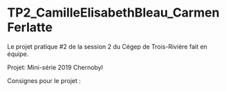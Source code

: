 # TP2_CamilleElisabethBleau_CarmenFerlatte
Le projet pratique #2 de la session 2 du Cégep de Trois-Rivière fait en équipe.

Projet: Mini-série 2019 Chernobyl

Consignes pour le projet : 
